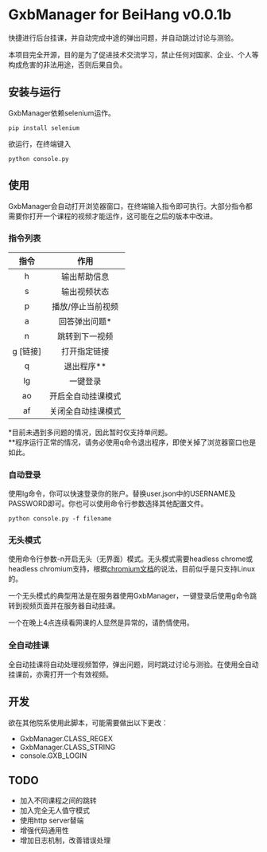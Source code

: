 # GxbManager for BeiHang v0.0.1b
快捷进行后台挂课，并自动完成中途的弹出问题，并自动跳过讨论与测验。

本项目完全开源，目的是为了促进技术交流学习，禁止任何对国家、企业、个人等构成危害的非法用途，否则后果自负。

## 安装与运行
GxbManager依赖selenium运作。
```console
pip install selenium
```
欲运行，在终端键入
```console
python console.py
```

## 使用
GxbManager会自动打开浏览器窗口，在终端输入指令即可执行。大部分指令都需要你打开一个课程的视频才能运作，这可能在之后的版本中改进。
### 指令列表
| 指令     | 作用               |
| :------: | :----------------: |
| h        | 输出帮助信息       |
| s        | 输出视频状态       |
| p        | 播放/停止当前视频  |
| a        | 回答弹出问题*      |
| n        | 跳转到下一视频     |
| g [链接] | 打开指定链接       |
| q        | 退出程序**         |
| lg       | 一键登录           |
| ao       | 开启全自动挂课模式 |
| af       | 关闭全自动挂课模式 |

*目前未遇到多问题的情况，因此暂时仅支持单问题。<br>
**程序运行正常的情况，请务必使用q命令退出程序，即使关掉了浏览器窗口也是如此。
### 自动登录
使用lg命令，你可以快速登录你的账户。替换user.json中的USERNAME及PASSWORD即可。你也可以使用命令行参数选择其他配置文件。
```console
python console.py -f filename
```
### 无头模式
使用命令行参数-n开启无头（无界面）模式。无头模式需要headless chrome或headless chromium支持，根据[chromium文档](https://chromium.googlesource.com/chromium/src/+/lkgr/headless/README.md)的说法，目前似乎是只支持Linux的。

一个无头模式的典型用法是在服务器使用GxbManager，一键登录后使用g命令跳转到视频页面并在服务器自动挂课。

一个在晚上4点连续看网课的人显然是异常的，请酌情使用。
### 全自动挂课
全自动挂课将自动处理视频暂停，弹出问题，同时跳过讨论与测验。在使用全自动挂课前，亦需打开一个有效视频。
## 开发
欲在其他院系使用此脚本，可能需要做出以下更改：
- GxbManager.CLASS_REGEX
- GxbManager.CLASS_STRING
- console.GXB_LOGIN
## TODO
- 加入不同课程之间的跳转
- 加入完全无人值守模式
- 使用http server替端
- 增强代码通用性
- 增加日志机制，改善错误处理

